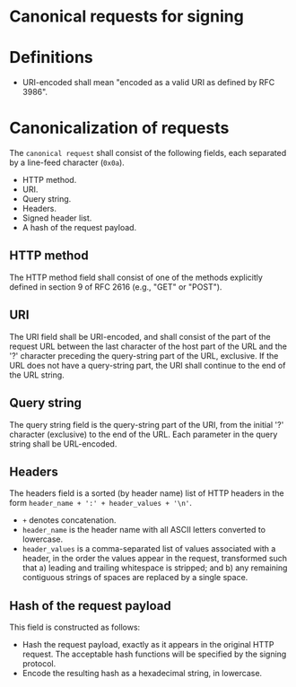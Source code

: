 # Canonical requests for signing

# Definitions

 - URI-encoded shall mean "encoded as a valid URI as defined by RFC
   3986".

# Canonicalization of requests

The `canonical request` shall consist of the following fields, each
separated by a line-feed character (`0x0a`).

 - HTTP method.
 - URI.
 - Query string.
 - Headers.
 - Signed header list.
 - A hash of the request payload.

## HTTP method

The HTTP method field shall consist of one of the methods explicitly defined
in section 9 of RFC 2616 (e.g., "GET" or "POST").

## URI

The URI field shall be URI-encoded, and shall consist of the part of
the request URL between the last character of the host part of the URL
and the '?' character preceding the query-string part of the URL,
exclusive. If the URL does not have a query-string part, the URI shall
continue to the end of the URL string.

## Query string

The query string field is the query-string part of the URI, from the
initial '?' character (exclusive) to the end of the URL. Each
parameter in the query string shall be URL-encoded.

## Headers

The headers field is a sorted (by header name) list of HTTP headers in
the form `header_name + ':' + header_values + '\n'`.

 - `+` denotes concatenation.
 - `header_name` is the header name with all ASCII letters converted
   to lowercase.
 - `header_values` is a comma-separated list of values associated with
   a header, in the order the values appear in the request,
   transformed such that a) leading and trailing whitespace is
   stripped; and b) any remaining contiguous strings of spaces are
   replaced by a single space.

## Hash of the request payload

This field is constructed as follows:

 - Hash the request payload, exactly as it appears in the original
   HTTP request. The acceptable hash functions will be specified by
   the signing protocol.
 - Encode the resulting hash as a hexadecimal string, in lowercase.
